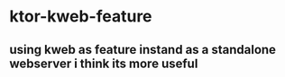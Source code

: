 # ktor-kweb-feature
## using kweb as feature instand as a standalone webserver i think its more useful
